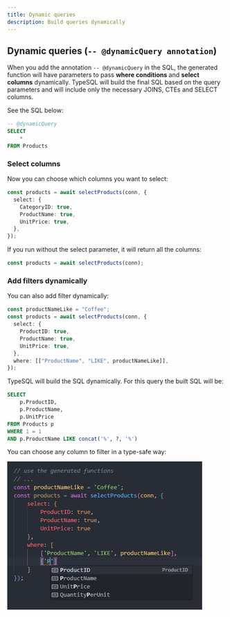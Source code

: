 ```yaml
---
title: Dynamic queries
description: Build queries dynamically
---
```


## Dynamic queries (`-- @dynamicQuery annotation`)

When you add the annotation `-- @dynamicQuery` in the SQL, the generated function will have parameters to pass **where conditions** and **select columns** dynamically. TypeSQL will build the final SQL based on the query parameters and will include only the necessary JOINS, CTEs and SELECT columns.

See the SQL below:

```sql
-- @dynamicQuery
SELECT
    *
FROM Products
```

### Select columns

Now you can choose which columns you want to select:

```ts
const products = await selectProducts(conn, {
  select: {
    CategoryID: true,
    ProductName: true,
    UnitPrice: true,
  },
});
```

If you run without the select parameter, it will return all the columns:

```ts
const products = await selectProducts(conn);
```

### Add filters dynamically

You can also add filter dynamically:

```ts
const productNameLike = "Coffee";
const products = await selectProducts(conn, {
  select: {
    ProductID: true,
    ProductName: true,
    UnitPrice: true,
  },
  where: [["ProductName", "LIKE", productNameLike]],
});
```

TypeSQL will build the SQL dynamically. For this query the built SQL will be:

```sql
SELECT
    p.ProductID,
    p.ProductName,
    p.UnitPrice
FROM Products p
WHERE 1 = 1
AND p.ProductName LIKE concat('%', ?, '%')
```

You can choose any column to filter in a type-safe way:

![Choosing the dynamic filter](./dynamic-query01.png)
